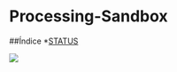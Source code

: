 # Processing-Sandbox

##Índice
   *[STATUS](#Status)


   <p align="left">
      <img src="https://img.shields.io/badge/STATUS-IN%20DEVELOPMENT-green">
   </p>

